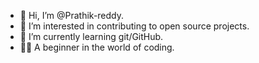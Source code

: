 - 👋 Hi, I’m @Prathik-reddy.
- 👀 I’m interested in contributing to open source projects.
- 🌱 I’m currently learning git/GitHub.
- 👨‍💻 A beginner in the world of coding.


<!---
Prathik-reddy/Prathik-reddy is a ✨ special ✨ repository because its `README.md` (this file) appears on your GitHub profile.
You can click the Preview link to take a look at your changes.
--->
